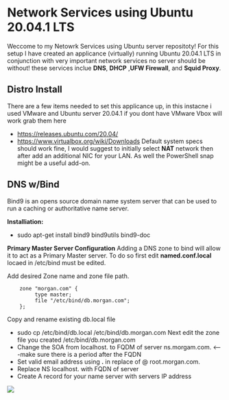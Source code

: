 # Network Services using Ubuntu 20.04.1 LTS

Weccome to my Netowrk Services using Ubuntu server repositoty! For this setup I have created an applicance (virtually) running Ubuntu 20.04.1 LTS in conjunction with very important network services no server should be without! these services inclue **DNS**, **DHCP** ,**UFW Firewall**, and **Squid Proxy**.

## Distro Install ##

There are a few items needed to set this applicance up, in this instacne i used VMware and Ubuntu server 20.04.1 if you dont have VMware Vbox will work grab them here
* https://releases.ubuntu.com/20.04/
* https://www.virtualbox.org/wiki/Downloads
Default system specs should work fine, I would suggest to initially select **NAT** network then after add an additional NIC for your LAN. As well the PowerShell snap might be a useful add-on. 


## DNS w/Bind ##

Bind9 is an opens source domain name system server that can be used to run a caching or authoritative name server.

**Installiation:**
* sudo apt-get install bind9 bind9utils bind9-doc

**Primary Master Server Configuration**
Adding a DNS zone to bind will allow it to act as a Primary Master server. To do so first edit **named.conf.local** locaed in /etc/bind must be edited.

Add desired Zone name and zone file path.

        zone "morgan.com" {
             type master;
             file "/etc/bind/db.morgan.com";
        };
        
Copy and rename existing db.local file
* sudo cp /etc/bind/db.local /etc/bind/db.morgan.com 
Next edit the zone file you created /etc/bind/db.morgan.com
* Change the SOA from localhost. to FQDM of server ns.morgam.com. <---make sure there is a period after the FQDN
* Set valid email address using **.** in replace of @ root.morgan.com.
* Replace NS localhost. with FQDN of server
* Create A record for your name server with servers IP address

<img src="https://imgur.com/pBnK00V"/>

